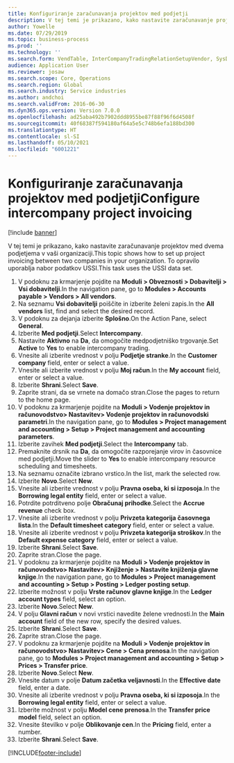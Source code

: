 ```yaml
---
title: Konfiguriranje zaračunavanja projektov med podjetji
description: V tej temi je prikazano, kako nastavite zaračunavanje projektov med dvema podjetjema v vaši organizaciji.
author: Yowelle
ms.date: 07/29/2019
ms.topic: business-process
ms.prod: ''
ms.technology: ''
ms.search.form: VendTable, InterCompanyTradingRelationSetupVendor, SysDataAreaSelectLookup, ProjParameters, ProjPosting, ProjTransferPrice
audience: Application User
ms.reviewer: josaw
ms.search.scope: Core, Operations
ms.search.region: Global
ms.search.industry: Service industries
ms.author: andchoi
ms.search.validFrom: 2016-06-30
ms.dyn365.ops.version: Version 7.0.0
ms.openlocfilehash: ad25aba492b7902ddd8955be87f88f96f6d4508f
ms.sourcegitcommit: 40f68387f594180af64a5e5c748b6efa188bd300
ms.translationtype: HT
ms.contentlocale: sl-SI
ms.lasthandoff: 05/10/2021
ms.locfileid: "6001221"
---
```

# <a name="configure-intercompany-project-invoicing"></a><span data-ttu-id="781c4-103">Konfiguriranje zaračunavanja projektov med podjetji</span><span class="sxs-lookup"><span data-stu-id="781c4-103">Configure intercompany project invoicing</span></span>

[!include [banner](../../includes/banner.md)]

<span data-ttu-id="781c4-104">V tej temi je prikazano, kako nastavite zaračunavanje projektov med dvema podjetjema v vaši organizaciji.</span><span class="sxs-lookup"><span data-stu-id="781c4-104">This topic shows how to set up project invoicing between two companies in your organization.</span></span> <span data-ttu-id="781c4-105">To opravilo uporablja nabor podatkov USSI.</span><span class="sxs-lookup"><span data-stu-id="781c4-105">This task uses the USSI data set.</span></span>

1. <span data-ttu-id="781c4-106">V podoknu za krmarjenje pojdite na **Moduli > Obveznosti > Dobavitelji > Vsi dobavitelji**.</span><span class="sxs-lookup"><span data-stu-id="781c4-106">In the navigation pane, go to **Modules > Accounts payable > Vendors > All vendors**.</span></span>
2. <span data-ttu-id="781c4-107">Na seznamu **Vsi dobavitelji** poiščite in izberite želeni zapis.</span><span class="sxs-lookup"><span data-stu-id="781c4-107">In the **All vendors** list, find and select the desired record.</span></span>
3. <span data-ttu-id="781c4-108">V podoknu za dejanja izberite **Splošno**.</span><span class="sxs-lookup"><span data-stu-id="781c4-108">On the Action Pane, select **General**.</span></span>
4. <span data-ttu-id="781c4-109">Izberite **Med podjetji**.</span><span class="sxs-lookup"><span data-stu-id="781c4-109">Select **Intercompany**.</span></span>
5. <span data-ttu-id="781c4-110">Nastavite **Aktivno** na **Da**, da omogočite medpodjetniško trgovanje.</span><span class="sxs-lookup"><span data-stu-id="781c4-110">Set **Active** to **Yes** to enable intercompany trading.</span></span>
6. <span data-ttu-id="781c4-111">Vnesite ali izberite vrednost v polju **Podjetje stranke**.</span><span class="sxs-lookup"><span data-stu-id="781c4-111">In the **Customer company** field, enter or select a value.</span></span>
7. <span data-ttu-id="781c4-112">Vnesite ali izberite vrednost v polju **Moj račun**.</span><span class="sxs-lookup"><span data-stu-id="781c4-112">In the **My account** field, enter or select a value.</span></span>
8. <span data-ttu-id="781c4-113">Izberite **Shrani**.</span><span class="sxs-lookup"><span data-stu-id="781c4-113">Select **Save**.</span></span>
9. <span data-ttu-id="781c4-114">Zaprite strani, da se vrnete na domačo stran.</span><span class="sxs-lookup"><span data-stu-id="781c4-114">Close the pages to return to the home page.</span></span>
10. <span data-ttu-id="781c4-115">V podoknu za krmarjenje pojdite na **Moduli > Vodenje projektov in računovodstvo> Nastavitev> Vodenje projektov in računovodski parametri**.</span><span class="sxs-lookup"><span data-stu-id="781c4-115">In the navigation pane, go to **Modules > Project management and accounting > Setup > Project management and accounting parameters**.</span></span>
11. <span data-ttu-id="781c4-116">Izberite zavihek **Med podjetji**.</span><span class="sxs-lookup"><span data-stu-id="781c4-116">Select the **Intercompany** tab.</span></span>
12. <span data-ttu-id="781c4-117">Premaknite drsnik na **Da**, da omogočite razporejanje virov in časovnice med podjetji.</span><span class="sxs-lookup"><span data-stu-id="781c4-117">Move the slider to **Yes** to enable intercompany resource scheduling and timesheets.</span></span>
13. <span data-ttu-id="781c4-118">Na seznamu označite izbrano vrstico.</span><span class="sxs-lookup"><span data-stu-id="781c4-118">In the list, mark the selected row.</span></span>
14. <span data-ttu-id="781c4-119">Izberite **Novo**.</span><span class="sxs-lookup"><span data-stu-id="781c4-119">Select **New**.</span></span>
15. <span data-ttu-id="781c4-120">Vnesite ali izberite vrednost v polju **Pravna oseba, ki si izposoja**.</span><span class="sxs-lookup"><span data-stu-id="781c4-120">In the **Borrowing legal entity** field, enter or select a value.</span></span>
16. <span data-ttu-id="781c4-121">Potrdite potrditveno polje **Obračunaj prihodke**.</span><span class="sxs-lookup"><span data-stu-id="781c4-121">Select the **Accrue revenue** check box.</span></span>
17. <span data-ttu-id="781c4-122">Vnesite ali izberite vrednost v polju **Privzeta kategorija časovnega lista**.</span><span class="sxs-lookup"><span data-stu-id="781c4-122">In the **Default timesheet category** field, enter or select a value.</span></span>
18. <span data-ttu-id="781c4-123">Vnesite ali izberite vrednost v polju **Privzeta kategorija stroškov**.</span><span class="sxs-lookup"><span data-stu-id="781c4-123">In the **Default expense category** field, enter or select a value.</span></span>
19. <span data-ttu-id="781c4-124">Izberite **Shrani**.</span><span class="sxs-lookup"><span data-stu-id="781c4-124">Select **Save**.</span></span>
20. <span data-ttu-id="781c4-125">Zaprite stran.</span><span class="sxs-lookup"><span data-stu-id="781c4-125">Close the page.</span></span>
21. <span data-ttu-id="781c4-126">V podoknu za krmarjenje pojdite na **Moduli > Vodenje projektov in računovodstvo> Nastavitev> Knjiženje > Nastavite knjiženja glavne knjige**.</span><span class="sxs-lookup"><span data-stu-id="781c4-126">In the navigation pane, go to **Modules > Project management and accounting > Setup > Posting > Ledger posting setup**.</span></span>
22. <span data-ttu-id="781c4-127">Izberite možnost v polju **Vrste računov glavne knjige**.</span><span class="sxs-lookup"><span data-stu-id="781c4-127">In the **Ledger account types** field, select an option.</span></span>
23. <span data-ttu-id="781c4-128">Izberite **Novo**.</span><span class="sxs-lookup"><span data-stu-id="781c4-128">Select **New**.</span></span>
24. <span data-ttu-id="781c4-129">V polju **Glavni račun** v novi vrstici navedite želene vrednosti.</span><span class="sxs-lookup"><span data-stu-id="781c4-129">In the **Main account** field of the new row, specify the desired values.</span></span>
25. <span data-ttu-id="781c4-130">Izberite **Shrani**.</span><span class="sxs-lookup"><span data-stu-id="781c4-130">Select **Save**.</span></span>
26. <span data-ttu-id="781c4-131">Zaprite stran.</span><span class="sxs-lookup"><span data-stu-id="781c4-131">Close the page.</span></span>
27. <span data-ttu-id="781c4-132">V podoknu za krmarjenje pojdite na **Moduli > Vodenje projektov in računovodstvo> Nastavitev> Cene > Cena prenosa**.</span><span class="sxs-lookup"><span data-stu-id="781c4-132">In the navigation pane, go to **Modules > Project management and accounting > Setup > Prices > Transfer price**.</span></span>
28. <span data-ttu-id="781c4-133">Izberite **Novo**.</span><span class="sxs-lookup"><span data-stu-id="781c4-133">Select **New**.</span></span>
29. <span data-ttu-id="781c4-134">Vnesite datum v polje **Datum začetka veljavnosti**.</span><span class="sxs-lookup"><span data-stu-id="781c4-134">In the **Effective date** field, enter a date.</span></span>
30. <span data-ttu-id="781c4-135">Vnesite ali izberite vrednost v polju **Pravna oseba, ki si izposoja**.</span><span class="sxs-lookup"><span data-stu-id="781c4-135">In the **Borrowing legal entity** field, enter or select a value.</span></span>
31. <span data-ttu-id="781c4-136">Izberite možnost v polju **Model cene prenosa**.</span><span class="sxs-lookup"><span data-stu-id="781c4-136">In the **Transfer price model** field, select an option.</span></span>
32. <span data-ttu-id="781c4-137">Vnesite številko v polje **Oblikovanje cen**.</span><span class="sxs-lookup"><span data-stu-id="781c4-137">In the **Pricing** field, enter a number.</span></span>
33. <span data-ttu-id="781c4-138">Izberite **Shrani**.</span><span class="sxs-lookup"><span data-stu-id="781c4-138">Select **Save**.</span></span>



[!INCLUDE[footer-include](../../includes/footer-banner.md)]